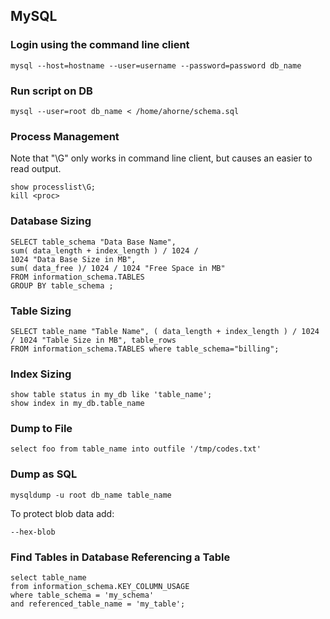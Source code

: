 MySQL
-----

### Login using the command line client

    mysql --host=hostname --user=username --password=password db_name

### Run script on DB

    mysql --user=root db_name < /home/ahorne/schema.sql

### Process Management

Note that "\G" only works in command line client, but causes an easier to read output.

    show processlist\G;
    kill <proc>

### Database Sizing

    SELECT table_schema "Data Base Name",
    sum( data_length + index_length ) / 1024 /
    1024 "Data Base Size in MB",
    sum( data_free )/ 1024 / 1024 "Free Space in MB"
    FROM information_schema.TABLES
    GROUP BY table_schema ;

### Table Sizing

    SELECT table_name "Table Name", ( data_length + index_length ) / 1024 / 1024 "Table Size in MB", table_rows
    FROM information_schema.TABLES where table_schema="billing";

### Index Sizing

    show table status in my_db like 'table_name';
    show index in my_db.table_name

### Dump to File

    select foo from table_name into outfile '/tmp/codes.txt'

### Dump as SQL

    mysqldump -u root db_name table_name

To protect blob data add:

    --hex-blob 

### Find Tables in Database Referencing a Table

    select table_name
    from information_schema.KEY_COLUMN_USAGE
    where table_schema = 'my_schema'
    and referenced_table_name = 'my_table';